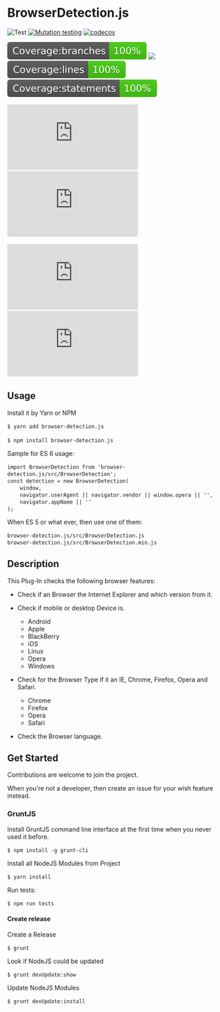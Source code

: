 # BrowserDetection.js

![Test](https://github.com/Milanowicz/BrowserDetection.js/workflows/Build/badge.svg?branch=master)
[![Mutation testing](https://img.shields.io/endpoint?style=flat&url=https%3A%2F%2Fbadge-api.stryker-mutator.io%2Fgithub.com%2FMilanowicz%2FBrowserDetection.js%2Fmaster)](https://dashboard.stryker-mutator.io/reports/github.com/Milanowicz/BrowserDetection.js/master)
[![codecov](https://codecov.io/gh/Milanowicz/BrowserDetection.js/branch/master/graph/badge.svg?token=42G6ETI9NV)](https://codecov.io/gh/Milanowicz/BrowserDetection.js)

![](https://raw.githubusercontent.com/Milanowicz/BrowserDetection.js/master/.github/badge-branches.svg)
![](https://raw.githubusercontent.com/Milanowicz/BrowserDetection.js/master/.github/badge-functinos.svg)
![](https://raw.githubusercontent.com/Milanowicz/BrowserDetection.js/master/.github/badge-lines.svg)
![](https://raw.githubusercontent.com/Milanowicz/BrowserDetection.js/master/.github/badge-statements.svg)

![](https://img.shields.io/github/v/tag/Milanowicz/BrowserDetection.js)
![](https://img.shields.io/npm/v/browser-detection.js)

![](https://img.shields.io/github/repo-size/milanowicz/BrowserDetection.js)
![](https://img.shields.io/github/languages/code-size/milanowicz/BrowserDetection.js)


## Usage

Install it by Yarn or NPM

    $ yarn add browser-detection.js

    $ npm install browser-detection.js


Sample for ES 6 usage:

    import BrowserDetection from 'browser-detection.js/src/BrowserDetection';
    const detection = new BrowserDetection(
        window,
        navigator.userAgent || navigator.vendor || window.opera || '',
        navigator.appName || ''
    );


When ES 5 or what ever, then use one of them:

    browser-detection.js/src/BrowserDetection.js
    browser-detection.js/src/BrowserDetection.min.js


## Description

This Plug-In checks the following browser features:

* Check if an Browser the Internet Explorer and which version from it.

* Check if mobile or desktop Device is.

    * Android
    * Apple
    * BlackBerry
    * iOS
    * Linux
    * Opera
    * Windows

* Check for the Browser Type if it an IE, Chrome, Firefox, Opera and Safari.

    * Chrome
    * Firefox
    * Opera
    * Safari

* Check the Browser language.


## Get Started

Contributions are welcome to join the project.

When you're not a developer, then create an issue for your wish feature instead.


### GruntJS

Install GruntJS command line interface at the first time when you never used it before.

    $ npm install -g grunt-cli

Install all NodeJS Modules from Project

    $ yarn install

Run tests:

    $ npm run tests

#### Create release

Create a Release

    $ grunt

Look if NodeJS could be updated

    $ grunt devUpdate:show

Update NodeJS Modules

    $ grunt devUpdate:install

